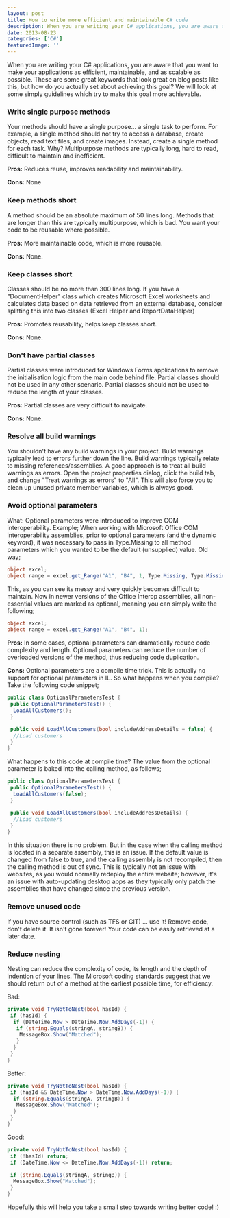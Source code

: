 ```yaml
---
layout: post
title: How to write more efficient and maintainable C# code
description: When you are writing your C# applications, you are aware that you want to make your applications as efficient, maintainable, and as scalable as possible.
date: 2013-08-23
categories: ['C#']
featuredImage: ''
---
```


When you are writing your C# applications, you are aware that you want to make your applications as efficient, maintainable, and as scalable as possible. These are some great keywords that look great on blog posts like this, but how do you actually set about achieving this goal? We will look at some simply guidelines which try to make this goal more achievable.

### Write single purpose methods

Your methods should have a single purpose... a single task to perform. For example, a single method should not try to access a database, create objects, read text files, and create images. Instead, create a single method for each task. Why? Multipurpose methods are typically long, hard to read, difficult to maintain and inefficient.

**Pros:** Reduces reuse, improves readability and maintainability.

**Cons:** None

### Keep methods short

A method should be an absolute maximum of 50 lines long. Methods that are longer than this are typically multipurpose, which is bad. You want your code to be reusable where possible.

**Pros:** More maintainable code, which is more reusable.

**Cons:** None.

### Keep classes short

Classes should be no more than 300 lines long. If you have a "DocumentHelper" class which creates Microsoft Excel worksheets and calculates data based on data retrieved from an external database, consider splitting this into two classes (Excel Helper and ReportDataHelper)

**Pros:** Promotes reusability, helps keep classes short.

**Cons:** None.

### Don't have partial classes

Partial classes were introduced for Windows Forms applications to remove the initialisation logic from the main code behind file. Partial classes should not be used in any other scenario. Partial classes should not be used to reduce the length of your classes.

**Pros:** Partial classes are very difficult to navigate.

**Cons:** None.

### Resolve all build warnings

You shouldn't have any build warnings in your project. Build warnings typically lead to errors further down the line. Build warnings typically relate to missing references/assemblies. A good approach is to treat all build warnings as errors.
Open the project properties dialog, click the build tab, and change "Treat warnings as errors" to "All". This will also force you to clean up unused private member variables, which is always good.

### Avoid optional parameters

What: Optional parameters were introduced to improve COM interoperability. Example; When working with Microsoft Office COM interoperability assemblies, prior to optional parameters (and the dynamic keyword), it was necessary to pass in Type.Missing to all method parameters which you wanted to be the default (unsupplied) value. Old way;

```csharp
object excel;
object range = excel.get_Range("A1", "B4", 1, Type.Missing, Type.Missing, Type.Missing, Type.Missing, Type.Missing, Type.Missing);
```

This, as you can see its messy and very quickly becomes difficult to maintain. Now in newer versions of the Office Interop assemblies, all non-essential values are marked as optional, meaning you can simply write the following;

```csharp
object excel;
object range = excel.get_Range("A1", "B4", 1);
```

**Pros:** In some cases, optional parameters can dramatically reduce code complexity and length. Optional parameters can reduce the number of overloaded versions of the method, thus reducing code duplication.

**Cons:** Optional parameters are a compile time trick. This is actually no support for optional parameters in IL. So what happens when you compile? Take the following code snippet;

```csharp
public class OptionalParametersTest {
 public OptionalParametersTest() {
  LoadAllCustomers();
 }

 public void LoadAllCustomers(bool includeAddressDetails = false) {
  //Load customers
 }
}
```

What happens to this code at compile time? The value from the optional parameter is baked into the calling method, as follows;

```csharp
public class OptionalParametersTest {
 public OptionalParametersTest() {
  LoadAllCustomers(false);
 }

 public void LoadAllCustomers(bool includeAddressDetails) {
  //Load customers
 }
}
```

In this situation there is no problem. But in the case when the calling method is located in a separate assembly, this is an issue. If the default value is changed from false to true, and the calling assembly is not recompiled, then the calling method is out of sync. This is typically not an issue with websites, as you would normally redeploy the entire website; however, it's an issue with auto-updating desktop apps as they typically only patch the assemblies that have changed since the previous version.

### Remove unused code

If you have source control (such as TFS or GIT) ... use it! Remove code, don't delete it. It isn't gone forever! Your code can be easily retrieved at a later date.

### Reduce nesting

Nesting can reduce the complexity of code, its length and the depth of indention of your lines. The Microsoft coding standards suggest that we should return out of a method at the earliest possible time, for efficiency.

Bad:

```csharp
private void TryNotToNest(bool hasId) {
 if (hasId) {
  if (DateTime.Now > DateTime.Now.AddDays(-1)) {
   if (string.Equals(stringA, stringB)) {
    MessageBox.Show("Matched");
   }
  }
 }
}
```

Better:

```csharp
private void TryNotToNest(bool hasId) {
 if (hasId && DateTime.Now > DateTime.Now.AddDays(-1)) {
  if (string.Equals(stringA, stringB)) {
   MessageBox.Show("Matched");
  }
 }
}
```

Good:

```csharp
private void TryNotToNest(bool hasId) {
 if (!hasId) return;
 if (DateTime.Now <= DateTime.Now.AddDays(-1)) return;

 if (string.Equals(stringA, stringB)) {
  MessageBox.Show("Matched");
 }
}
```

Hopefully this will help you take a small step towards writing better code! :)

